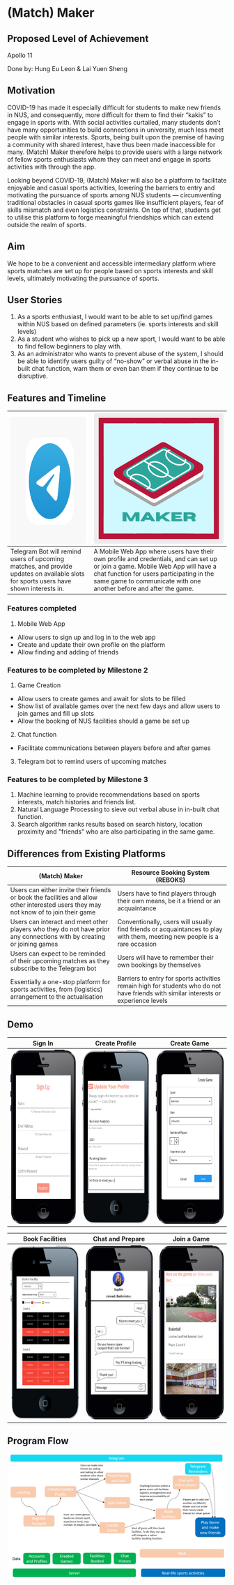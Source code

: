 # (Match) Maker

## Proposed Level of Achievement
Apollo 11

Done by: Hung Eu Leon & Lai Yuen Sheng

## Motivation
COVID-19 has made it especially difficult for students to make new friends in NUS, and consequently, more difficult for them to find their “kakis” to engage in sports with. With social activities curtailed, many students don’t have many opportunities to build connections in university, much less meet people with similar interests. Sports, being built upon the premise of having a community with shared interest, have thus been made inaccessible for many. (Match) Maker therefore helps to provide users with a large network of fellow sports enthusiasts whom they can meet and engage in sports activities with through the app.

Looking beyond COVID-19, (Match) Maker will also be a platform to facilitate enjoyable and casual sports activities, lowering the barriers to entry and motivating the pursuance of sports among NUS students — circumventing traditional obstacles in casual sports games like insufficient players, fear of skills mismatch and even logistics constraints. On top of that, students get to utilise this platform to forge meaningful friendships which can extend outside the realm of sports.

## Aim
We hope to be a convenient and accessible intermediary platform where sports matches are set up for people based on sports interests and skill levels, ultimately motivating the pursuance of sports.

## User Stories
1. As a sports enthusiast, I would want to be able to set up/find games within NUS based on defined parameters (ie. sports interests and skill levels)
2. As a student who wishes to pick up a new sport, I would want to be able to find fellow beginners to play with. 
3. As an administrator who wants to prevent abuse of the system, I should be able to identify users guilty of “no-show” or verbal abuse in the in-built chat function, warn them or even ban them if they continue to be disruptive. 

## Features and Timeline
| <img height="300" src="https://github.com/euleonnnn/matchmakers/blob/master/readimg/Telegram.png"/>|<img height="300" src="https://github.com/euleonnnn/matchmakers/blob/master/readimg/logo.png" />| 
|---|---|
|Telegram Bot will remind users of upcoming matches, and provide updates on available slots for sports users have shown interests in.| A Mobile Web App where users have their own profile and credentials, and can set up or join a game. Mobile Web App will have a chat function for users participating in the same game to communicate with one another before and after the game. |

### Features completed 
1. Mobile Web App
  - Allow users to sign up and log in to the web app
  - Create and update their own profile on the platform
  - Allow finding and adding of friends

### Features to be completed by Milestone 2
1. Game Creation  
  - Allow users to create games and await for slots to be filled 
  - Show list of available games over the next few days and allow users to join games and fill up slots
  - Allow the booking of NUS facilities should a game be set up 
2. Chat function
  - Facilitate communications between players before and after games     
3. Telegram bot to remind users of upcoming matches

### Features to be completed by Milestone 3
1. Machine learning to provide recommendations based on sports interests, match histories and friends list.
2. Natural Language Processing to sieve out verbal abuse in in-built chat function.
3. Search algorithm ranks results based on search history, location proximity and "friends" who are also participating in the
same game.

## Differences from Existing Platforms
| (Match) Maker | Resource Booking System (REBOKS) |
| --- | --- |
| Users can either invite their friends or book the facilities and allow other interested users they may not know of to join their game | Users have to find players through their own means, be it a friend or an acquaintance |
| Users can interact and meet other players who they do not have prior any connections with by creating or joining games | Conventionally, users will usually find friends or acquaintances to play with them, meeting new people is a rare occasion |
| Users can expect to be reminded of their upcoming matches as they subscribe to the Telegram bot | Users will have to remember their own bookings by themselves |
| Essentially a one-stop platform for sports activities, from (logistics) arrangement to the actualisation | Barriers to entry for sports activities remain high for students who do not have friends with similar interests or experience levels |

## Demo
| Sign In | Create Profile | Create Game |
| --- | --- | --- |
| <img height="400" width="230" src="https://github.com/euleonnnn/matchmakers/blob/master/readimg/signup.PNG" /> | <img height="400" width="230" src ="https://github.com/euleonnnn/matchmakers/blob/master/readimg/profile.PNG" /> | <img height="400" width="230" src="https://github.com/euleonnnn/matchmakers/blob/master/readimg/creategame.PNG" /> |

|Book Facilities | Chat and Prepare | Join a Game |
| --- | --- | --- |
| <img height="400" width="230" src="https://github.com/euleonnnn/matchmakers/blob/master/readimg/booking.PNG" /> | <img height="400" width="230" src="https://github.com/euleonnnn/matchmakers/blob/master/readimg/chat.PNG" /> | <img height="400" width="230" src="https://github.com/euleonnnn/matchmakers/blob/master/readimg/joingame.PNG" /> |

## Program Flow
<img src="https://github.com/euleonnnn/matchmakers/blob/master/readimg/Progflow.PNG" />
